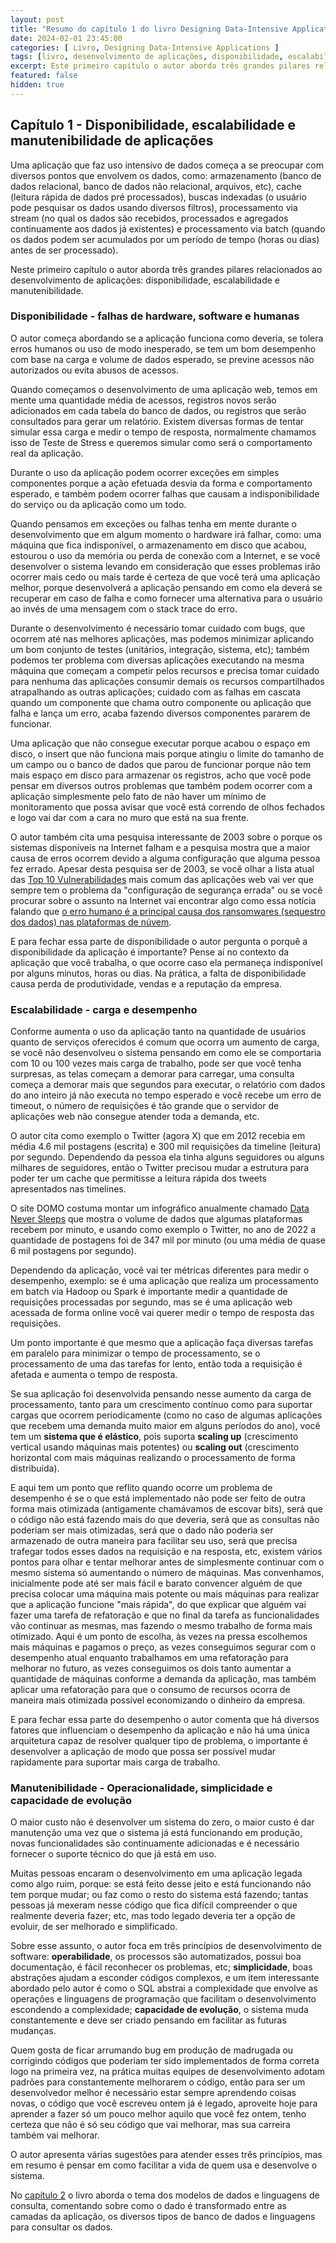 ```yaml
---
layout: post
title: "Resumo do capítulo 1 do livro Designing Data-Intensive Applications"
date: 2024-02-01 23:45:00
categories: [ Livro, Designing Data-Intensive Applications ]
tags: [livro, desenvolvimento de aplicações, disponibilidade, escalabilidade, manutenibilidade]
excerpt: Este primeiro capítulo o autor aborda três grandes pilares relacionados ao desenvolvimento de aplicações (disponibilidade, escalabilidade e manutenibilidade).
featured: false
hidden: true
---
```


## Capítulo 1 - Disponibilidade, escalabilidade e manutenibilidade de aplicações

Uma aplicação que faz uso intensivo de dados começa a se preocupar com diversos pontos que envolvem os dados, como: armazenamento (banco de dados relacional, banco de dados não relacional, arquivos, etc), cache (leitura rápida de dados pré processados), buscas indexadas (o usuário pode pesquisar os dados usando diversos filtros), processamento via stream (no qual os dados são recebidos, processados e agregados continuamente aos dados já existentes) e processamento via batch (quando os dados podem ser acumulados por um período de tempo (horas ou dias) antes de ser processado).

Neste primeiro capítulo o autor aborda três grandes pilares relacionados ao desenvolvimento de aplicações: disponibilidade, escalabilidade e manutenibilidade.

### Disponibilidade - falhas de hardware, software e humanas

O autor começa abordando se a aplicação funciona como deveria, se tolera erros humanos ou uso de modo inesperado, se tem um bom desempenho com base na carga e volume de dados esperado, se previne acessos não autorizados ou evita abusos de acessos.

Quando começamos o desenvolvimento de uma aplicação web, temos em mente uma quantidade média de acessos, registros novos serão adicionados em cada tabela do banco de dados, ou registros que serão consultados para gerar um relatório. Existem diversas formas de tentar simular essa carga e medir o tempo de resposta, normalmente chamamos isso de Teste de Stress e queremos simular como será o comportamento real da aplicação.

Durante o uso da aplicação podem ocorrer exceções em simples componentes porque a ação efetuada desvia da forma e comportamento esperado, e também podem ocorrer falhas que causam a indisponibilidade do serviço ou da aplicação como um todo.

Quando pensamos em exceções ou falhas tenha em mente durante o desenvolvimento que em algum momento o hardware irá falhar, como: uma máquina que fica indisponível, o armazenamento em disco que acabou, estourou o uso da memória ou perda de conexão com a Internet, e se você desenvolver o sistema levando em consideração que esses problemas irão ocorrer mais cedo ou mais tarde é certeza de que você terá uma aplicação melhor, porque desenvolverá a aplicação pensando em como ela deverá se recuperar em caso de falha e como fornecer uma alternativa para o usuário ao invés de uma mensagem com o stack trace do erro.

Durante o desenvolvimento é necessário tomar cuidado com bugs, que ocorrem até nas melhores aplicações, mas podemos minimizar aplicando um bom conjunto de testes (unitários, integração, sistema, etc); também podemos ter problema com diversas aplicações executando na mesma máquina que começam a competir pelos recursos e precisa tomar cuidado para nenhuma das aplicações consumir demais os recursos compartilhados atrapalhando as outras aplicações; cuidado com as falhas em cascata quando um componente que chama outro componente ou aplicação que falha e lança um erro, acaba fazendo diversos componentes pararem de funcionar.

Uma aplicação que não consegue executar porque acabou o espaço em disco, o insert que não funciona mais porque atingiu o limite do tamanho de um campo ou o banco de dados que parou de funcionar porque não tem mais espaço em disco para armazenar os registros, acho que você pode pensar em diversos outros problemas que também podem ocorrer com a aplicação simplesmente pelo fato de não haver um mínimo de monitoramento que possa avisar que você está correndo de olhos fechados e logo vai dar com a cara no muro que está na sua frente.

O autor também cita uma pesquisa interessante de 2003 sobre o porque os sistemas disponíveis na Internet falham e a pesquisa mostra que a maior causa de erros ocorrem devido a alguma configuração que alguma pessoa fez errado. Apesar desta pesquisa ser de 2003, se você olhar a lista atual das [Top 10 Vulnerabilidades](https://owasp.org/www-project-top-ten) mais comum das aplicações web vai ver que sempre tem o problema da "configuração de segurança errada" ou se você procurar sobre o assunto na Internet vai encontrar algo como essa notícia falando que  [o erro humano é a principal causa dos ransomwares (sequestro dos dados) nas plataformas de núvem](https://www.thalesgroup.com/en/worldwide/security/press_release/2023-thales-data-threat-report-reveals-increase-ransomware-attacks).

E para fechar essa parte de disponibilidade o autor pergunta o porquê a disponibilidade da aplicação é importante? Pense aí no contexto da aplicação que você trabalha, o que ocorre caso ela permaneça indisponível por alguns minutos, horas ou dias. Na prática, a falta de disponibilidade causa perda de produtividade, vendas e a reputação da empresa.


### Escalabilidade - carga e desempenho

Conforme aumenta o uso da aplicação tanto na quantidade de usuários quanto de serviços oferecidos é comum que ocorra um aumento de carga, se você não desenvolveu o sistema pensando em como ele se comportaria com 10 ou 100 vezes mais carga de trabalho, pode ser que você tenha surpresas, as telas começam a demorar para carregar, uma consulta começa a demorar mais que segundos para executar, o relatório com dados do ano inteiro já não executa no tempo esperado e você recebe um erro de timeout, o número de requisições é tão grande que o servidor de aplicações web não consegue atender toda a demanda, etc.

O autor cita como exemplo o Twitter (agora X) que em 2012 recebia em média 4.6 mil postagens (escrita) e 300 mil requisições da timeline (leitura) por segundo. Dependendo da pessoa ela tinha alguns seguidores ou alguns milhares de seguidores, então o Twitter precisou mudar a estrutura para poder ter um cache que permitisse a leitura rápida dos tweets apresentados nas timelines.

O site DOMO costuma montar um infográfico anualmente chamado [Data Never Sleeps](https://www.domo.com/data-never-sleeps) que mostra o volume de dados que algumas plataformas recebem por minuto, e usando como exemplo o Twitter, no ano de 2022 a quantidade de postagens foi de 347 mil por minuto (ou uma média de quase 6 mil postagens por segundo).

Dependendo da aplicação, você vai ter métricas diferentes para medir o desempenho, exemplo: se é uma aplicação que realiza um processamento em batch via Hadoop ou Spark é importante medir a quantidade de requisições processadas por segundo, mas se é uma aplicação web acessada de forma online você vai querer medir o tempo de resposta das requisições. 

Um ponto importante é que mesmo que a aplicação faça diversas tarefas em paralelo para minimizar o tempo de processamento, se o processamento de uma das tarefas for lento, então toda a requisição é afetada e aumenta o tempo de resposta.

Se sua aplicação foi desenvolvida pensando nesse aumento da carga de processamento, tanto para um crescimento contínuo como para suportar cargas que ocorrem periodicamente (como no caso de algumas aplicações que recebem uma demanda muito maior em alguns períodos do ano), você tem um **sistema que é elástico**, pois suporta **scaling up** (crescimento vertical usando máquinas mais potentes) ou **scaling out** (crescimento horizontal com mais máquinas realizando o processamento de forma distribuída).

E aqui tem um ponto que reflito quando ocorre um problema de desempenho é se o que está implementado não pode ser feito de outra forma mais otimizada (antigamente chamávamos de escovar bits), será que o código não está fazendo mais do que deveria, será que as consultas não poderiam ser mais otimizadas, será que o dado não poderia ser armazenado de outra maneira para facilitar seu uso, será que precisa trafegar todos esses dados na requisição e na resposta, etc, existem vários pontos para olhar e tentar melhorar antes de simplesmente continuar com o mesmo sistema só aumentando o número de máquinas. Mas convenhamos, inicialmente pode até ser mais fácil e barato convencer alguém de que precisa colocar uma máquina mais potente ou mais máquinas para realizar que a aplicação funcione "mais rápida", do que explicar que alguém vai fazer uma tarefa de refatoração e que no final da tarefa as funcionalidades vão continuar as mesmas, mas fazendo o mesmo trabalho de forma mais otimizado. Aqui é um ponto de escolha, às vezes na pressa escolhemos mais máquinas e pagamos o preço, as vezes conseguimos segurar com o desempenho atual enquanto trabalhamos em uma refatoração para melhorar no futuro, as vezes conseguimos os dois tanto aumentar a quantidade de máquinas conforme a demanda da aplicação, mas também aplicar uma refatoração para que o consumo de recursos ocorra de maneira mais otimizada possível economizando o dinheiro da empresa.

E para fechar essa parte do desempenho o autor comenta que há diversos fatores que influenciam o desempenho da aplicação e não há uma única arquitetura capaz de resolver qualquer tipo de problema, o importante é desenvolver a aplicação de modo que possa ser possível mudar rapidamente para suportar mais carga de trabalho.


### Manutenibilidade - Operacionalidade, simplicidade e capacidade de evolução

O maior custo não é desenvolver um sistema do zero, o maior custo é dar manutenção uma vez que o sistema já está funcionando em produção, novas funcionalidades são continuamente adicionadas e é necessário fornecer o suporte técnico do que já está em uso.

Muitas pessoas encaram o desenvolvimento em uma aplicação legada como algo ruim, porque: se está feito desse jeito e está funcionando não tem porque mudar; ou faz como o resto do sistema está fazendo; tantas pessoas já mexeram nesse código que fica difícil compreender o que realmente deveria fazer; etc, mas todo legado deveria ter a opção de evoluir, de ser melhorado e simplificado.

Sobre esse assunto, o autor foca em três princípios de desenvolvimento de software: **operabilidade**, os processos são automatizados, possui boa documentação, é fácil reconhecer os problemas, etc; **simplicidade**, boas abstrações ajudam a esconder códigos complexos, e um item interessante abordado pelo autor é como o SQL abstrai a complexidade que envolve as operações e linguagens de programação que facilitam o desenvolvimento escondendo a complexidade; **capacidade de evolução**, o sistema muda constantemente e deve ser criado pensando em facilitar as futuras mudanças.

Quem gosta de ficar arrumando bug em produção de madrugada ou corrigindo códigos que poderiam ter sido implementados de forma correta logo na primeira vez, na prática muitas equipes de desenvolvimento adotam padrões para constantemente melhorarem o código, então para ser um desenvolvedor melhor é necessário estar sempre aprendendo coisas novas, o código que você escreveu ontem já é legado, aproveite hoje para aprender a fazer só um pouco melhor aquilo que você fez ontem, tenho certeza que não é só seu código que vai melhorar, mas sua carreira também vai melhorar.

O autor apresenta várias sugestões para atender esses três princípios, mas em resumo é pensar em como facilitar a vida de quem usa e desenvolve o sistema.

No [capítulo 2](https://www.sakurai.dev.br/resumo-data-intensive-cap-02) o livro aborda o tema dos modelos de dados e linguagens de consulta, comentando sobre como o dado é transformado entre as camadas da aplicação, os diversos tipos de banco de dados e linguagens para consultar os dados.